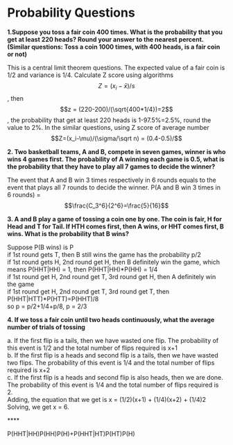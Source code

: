 # Probability Questions

**1.Suppose you toss a fair coin 400 times. What is the probability that you get at least 220 heads? Round your answer to the nearest percent. \(Similar questions: Toss a coin 1000 times, with 400 heads, is a fair coin or not\)**

This is a central limit theorem questions. The expected value of a fair coin is 1/2 and variance is 1/4. Calculate Z score using algorithms $$Z =(x_i-\bar x)/s $$, then$$z = (220-200)/(\sqrt{400*1/4})=2$$, the probability that get at least 220 heads is 1-97.5%=2.5%, round the value to 2%. In the similar questions, using Z score of average number $$Z=(x_i-\mu)/(\sigma/\sqrt n) = (0.4-0.5)/$$ 

**2. Two basketball teams, A and B, compete in seven games, winner is who wins 4 games first. The probability of A winning each game is 0.5, what is the probability that they have to play all 7 games to decide the winner?**

The event that A and B win 3 times respectively in 6 rounds equals to the event that plays all 7 rounds to decide the winner. P\(A and B win 3 times in 6 rounds\) = $$\frac{C_3^6}{2^6}=\frac{5}{16}$$ 

**3. A and B play a game of tossing a coin one by one. The coin is fair, H for Head and T for Tail. If HTH comes first, then A wins, or HHT comes first, B wins. What is the probability that B wins?**

Suppose P\(B wins\) is P  
if 1st round gets T, then B still wins the game has the probability p/2  
if 1st round gets H, 2nd round get H, then B definitely win the game, which means P\(HHT\|HH\) = 1, then P\(HHT\|HH\)\*P\(HH\) = 1/4  
if 1st round get H, 2nd round get T, 3rd round get H, then A definitely win the game  
if 1st round get H, 2nd round get T, 3rd round get T, then P\(HHT\|HTT\)\*P\(HTT\)=P\(HHT\)/8  
so p = p/2+1/4+p/8, p = 2/3

**4. If we toss a fair coin until two heads continuously, what the average number of trials of tossing**

a. If the first flip is a tails, then we have wasted one flip. The probability of this event is 1/2 and the total number of flips required is x+1   
b. If the first flip is a heads and second flip is a tails, then we have wasted two flips. The probability of this event is 1/4 and the total number of flips required is x+2   
c. If the first flip is a heads and second flip is also heads, then we are done. The probability of this event is 1/4 and the total number of flips required is 2.  
Adding, the equation that we get is x = \(1/2\)\(x+1\) + \(1/4\)\(x+2\) + \(1/4\)2  
Solving, we get x = 6.  








\*\*\*\*

 

P\(HHT\|HH\)P\(HH\)P\(H\)+P\(HHT\|HT\)P\(HT\)P\(H\)























